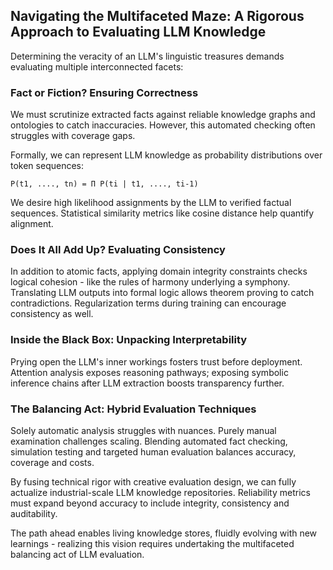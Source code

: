 ## Navigating the Multifaceted Maze: A Rigorous Approach to Evaluating LLM Knowledge

Determining the veracity of an LLM's linguistic treasures demands evaluating multiple interconnected facets:

### Fact or Fiction? Ensuring Correctness

We must scrutinize extracted facts against reliable knowledge graphs and ontologies to catch inaccuracies. However, this automated checking often struggles with coverage gaps.

Formally, we can represent LLM knowledge as probability distributions over token sequences:

```
P(t1, ...., tn) = Π P(ti | t1, ...., ti-1)  
```

We desire high likelihood assignments by the LLM to verified factual sequences. Statistical similarity metrics like cosine distance help quantify alignment.

###  Does It All Add Up? Evaluating Consistency

In addition to atomic facts, applying domain integrity constraints checks logical cohesion - like the rules of harmony underlying a symphony. Translating LLM outputs into formal logic allows theorem proving to catch contradictions. Regularization terms during training can encourage consistency as well.

###  Inside the Black Box: Unpacking Interpretability

Prying open the LLM's inner workings fosters trust before deployment. Attention analysis exposes reasoning pathways; exposing symbolic inference chains after LLM extraction boosts transparency further.

###  The Balancing Act: Hybrid Evaluation Techniques

Solely automatic analysis struggles with nuances. Purely manual examination challenges scaling. Blending automated fact checking, simulation testing and targeted human evaluation balances accuracy, coverage and costs.

By fusing technical rigor with creative evaluation design, we can fully actualize industrial-scale LLM knowledge repositories. Reliability metrics must expand beyond accuracy to include integrity, consistency and auditability.

The path ahead enables living knowledge stores, fluidly evolving with new learnings - realizing this vision requires undertaking the multifaceted balancing act of LLM evaluation.
